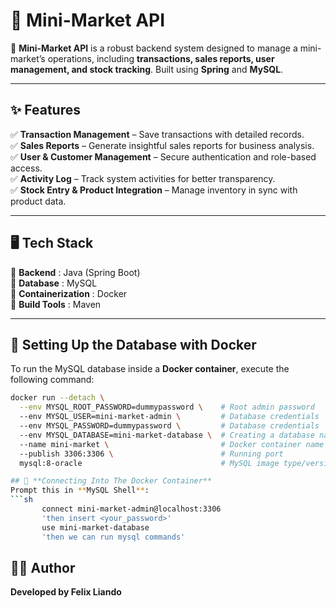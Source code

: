 # 🛒 Mini-Market API

🚀 **Mini-Market API** is a robust backend system designed to manage a mini-market’s operations, including **transactions, sales reports, user management, and stock tracking**. Built using **Spring** and **MySQL**.

---

## ✨ Features

✅ **Transaction Management** – Save transactions with detailed records.  
✅ **Sales Reports** – Generate insightful sales reports for business analysis.  
✅ **User & Customer Management** – Secure authentication and role-based access.  
✅ **Activity Log** – Track system activities for better transparency.  
✅ **Stock Entry & Product Integration** – Manage inventory in sync with product data.  

---

## 🖥️ Tech Stack

🔹 **Backend**           : Java (Spring Boot)  
🔹 **Database**          : MySQL  
🔹 **Containerization**  : Docker  
🔹 **Build Tools**       : Maven

---

## 🐳 **Setting Up the Database with Docker**

To run the MySQL database inside a **Docker container**, execute the following command:

```sh
docker run --detach \
  --env MYSQL_ROOT_PASSWORD=dummypassword \    # Root admin password
  --env MYSQL_USER=mini-market-admin \         # Database credentials
  --env MYSQL_PASSWORD=dummypassword \         # Database credentials
  --env MYSQL_DATABASE=mini-market-database \  # Creating a database named mini-market-database
  --name mini-market \                         # Docker container name
  --publish 3306:3306 \                        # Running port
  mysql:8-oracle                               # MySQL image type/version

## 🐳 **Connecting Into The Docker Container**
Prompt this in **MySQL Shell**:
```sh
       connect mini-market-admin@localhost:3306
       'then insert <your_password>'
       use mini-market-database
       'then we can run mysql commands'
```

## 👨‍💻 Author 
**Developed by Felix Liando**
